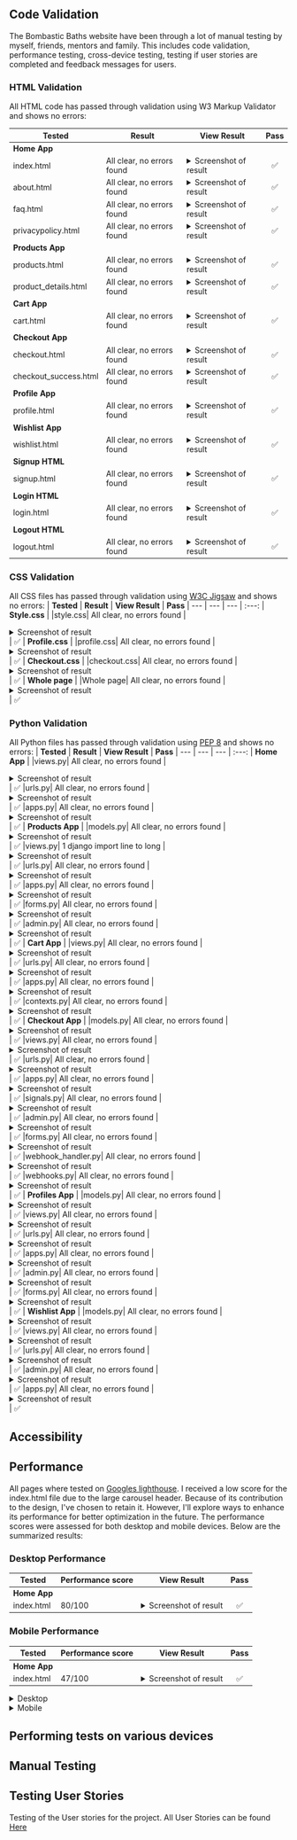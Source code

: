 ## Code Validation
The Bombastic Baths website have been through a lot of manual testing by myself, friends, mentors and family. This includes code validation, performance testing, cross-device testing, testing if user stories are completed and feedback messages for users.

### HTML Validation
All HTML code has passed through validation using W3 Markup Validator and shows no errors:

| **Tested** | **Result** | **View Result** | **Pass** |
--- | --- | --- | :---:
| **Home App** |
|index.html| All clear, no errors found | <details><summary>Screenshot of result</summary>![Result](/documentation/validation/index-validation.jpg)</details>| ✅
|about.html| All clear, no errors found | <details><summary>Screenshot of result</summary>![Result](/documentation/validation/about-validation.jpg)</details>| ✅
|faq.html| All clear, no errors found | <details><summary>Screenshot of result</summary>![Result](/documentation/validation/faq-validation.jpg)</details>| ✅
|privacypolicy.html| All clear, no errors found | <details><summary>Screenshot of result</summary>![Result](/documentation/validation/privacypolicy-validation.jpg)</details>| ✅
| **Products App** |
|products.html| All clear, no errors found | <details><summary>Screenshot of result</summary>![Result](/documentation/validation/products-validation.jpg)</details>| ✅
|product_details.html| All clear, no errors found | <details><summary>Screenshot of result</summary>![Result](/documentation/validation/productdetails-validation.jpg)</details>| ✅
| **Cart App** |
|cart.html| All clear, no errors found | <details><summary>Screenshot of result</summary>![Result](/documentation/validation/cart-validation.jpg)</details>| ✅
| **Checkout App** |
|checkout.html| All clear, no errors found | <details><summary>Screenshot of result</summary>![Result](/documentation/validation/checkout-validation.jpg)</details>| ✅
|checkout_success.html| All clear, no errors found | <details><summary>Screenshot of result</summary>![Result](/documentation/validation/checkout-success-validation.jpg)</details>| ✅
| **Profile App** |
|profile.html| All clear, no errors found | <details><summary>Screenshot of result</summary>![Result](/documentation/validation/profile-validation.jpg)</details>| ✅
| **Wishlist App** |
|wishlist.html| All clear, no errors found | <details><summary>Screenshot of result</summary>![Result](/documentation/validation/wishlist-validation.jpg)</details>| ✅
| **Signup HTML** |
|signup.html| All clear, no errors found | <details><summary>Screenshot of result</summary>![Result](/documentation/validation/signup-validation.jpg)</details>| ✅
| **Login HTML** |
|login.html| All clear, no errors found | <details><summary>Screenshot of result</summary>![Result](/documentation/validation/login-validation.jpg)</details>| ✅
| **Logout HTML** |
|logout.html| All clear, no errors found | <details><summary>Screenshot of result</summary>![Result](/documentation/validation/logout-validation.jpg)</details>| ✅

### CSS Validation
All CSS files has passed through validation using [W3C Jigsaw](https://jigsaw.w3.org/css-validator/) and shows no errors:
| **Tested** | **Result** | **View Result** | **Pass** |
--- | --- | --- | :---:
| **Style.css** |
|style.css| All clear, no errors found | <details><summary>Screenshot of result</summary>![Result](/documentation/validation/style.css-validation.jpg)</details>| ✅
| **Profile.css** |
|profile.css| All clear, no errors found | <details><summary>Screenshot of result</summary>![Result](/documentation/validation/profile.css-validation.jpg)</details>| ✅
| **Checkout.css** |
|checkout.css| All clear, no errors found | <details><summary>Screenshot of result</summary>![Result](/documentation/validation/checkout.css-validation.jpg)</details>| ✅
| **Whole page** |
|Whole page| All clear, no errors found | <details><summary>Screenshot of result</summary>![Result](/documentation/validation/wholepage.css-validation.jpg)</details>| ✅

### Python Validation
All Python files has passed through validation using [PEP 8](https://pep8ci.herokuapp.com/) and shows no errors:
| **Tested** | **Result** | **View Result** | **Pass** |
--- | --- | --- | :---:
| **Home App** |
|views.py| All clear, no errors found | <details><summary>Screenshot of result</summary>![Result](/documentation/validation/home-views.py-validation.jpg)</details>| ✅
|urls.py| All clear, no errors found | <details><summary>Screenshot of result</summary>![Result](/documentation/validation/home-urls.py-validation.jpg)</details>| ✅
|apps.py| All clear, no errors found | <details><summary>Screenshot of result</summary>![Result](/documentation/validation/home-apps.py-validation.jpg)</details>| ✅
| **Products App** |
|models.py| All clear, no errors found | <details><summary>Screenshot of result</summary>![Result](/documentation/validation/products-models.py-validation.jpg)</details>| ✅
|views.py| 1 django import line to long | <details><summary>Screenshot of result</summary>![Result](/documentation/validation/products-views.py-validation.jpg)</details>| ✅
|urls.py| All clear, no errors found | <details><summary>Screenshot of result</summary>![Result](/documentation/validation/products-urls.py-validation.jpg)</details>| ✅
|apps.py| All clear, no errors found | <details><summary>Screenshot of result</summary>![Result](/documentation/validation/products-apps.py-validation.jpg)</details>| ✅
|forms.py| All clear, no errors found | <details><summary>Screenshot of result</summary>![Result](/documentation/validation/products-forms.py-validation.jpg)</details>| ✅
|admin.py| All clear, no errors found | <details><summary>Screenshot of result</summary>![Result](/documentation/validation/products-admin.py-validation.jpg)</details>| ✅
| **Cart App** |
|views.py| All clear, no errors found  | <details><summary>Screenshot of result</summary>![Result](/documentation/validation/cart-views.py-validation.jpg)</details>| ✅
|urls.py| All clear, no errors found | <details><summary>Screenshot of result</summary>![Result](/documentation/validation/cart-urls.py-validation.jpg)</details>| ✅
|apps.py| All clear, no errors found | <details><summary>Screenshot of result</summary>![Result](/documentation/validation/cart-apps.py-validation.jpg)</details>| ✅
|contexts.py| All clear, no errors found | <details><summary>Screenshot of result</summary>![Result](/documentation/validation/cart-contexts.py-validation.jpg)</details>| ✅
| **Checkout App** |
|models.py| All clear, no errors found  | <details><summary>Screenshot of result</summary>![Result](/documentation/validation/checkout-models.py-validation.jpg)</details>| ✅
|views.py| All clear, no errors found  | <details><summary>Screenshot of result</summary>![Result](/documentation/validation/checkout-views.py-validation.jpg)</details>| ✅
|urls.py| All clear, no errors found | <details><summary>Screenshot of result</summary>![Result](/documentation/validation/checkout-urls.py-validation.jpg)</details>| ✅
|apps.py| All clear, no errors found | <details><summary>Screenshot of result</summary>![Result](/documentation/validation/checkout-apps.py-validation.jpg)</details>| ✅
|signals.py| All clear, no errors found | <details><summary>Screenshot of result</summary>![Result](/documentation/validation/checkout-signals.py-validation.jpg)</details>| ✅
|admin.py| All clear, no errors found | <details><summary>Screenshot of result</summary>![Result](/documentation/validation/checkout-admin.py-validation.jpg)</details>| ✅
|forms.py| All clear, no errors found | <details><summary>Screenshot of result</summary>![Result](/documentation/validation/checkout-forms.py-validation.jpg)</details>| ✅
|webhook_handler.py| All clear, no errors found | <details><summary>Screenshot of result</summary>![Result](/documentation/validation/checkout-webhookshandler.py-validation.jpg)</details>| ✅
|webhooks.py| All clear, no errors found | <details><summary>Screenshot of result</summary>![Result](/documentation/validation/checkout-webhooks.py-validation.jpg)</details>| ✅
| **Profiles App** |
|models.py| All clear, no errors found | <details><summary>Screenshot of result</summary>![Result](/documentation/validation/profiles-models.py-validation.jpg)</details>| ✅
|views.py| All clear, no errors found  | <details><summary>Screenshot of result</summary>![Result](/documentation/validation/profiles-views.py-validation.jpg)</details>| ✅
|urls.py| All clear, no errors found | <details><summary>Screenshot of result</summary>![Result](/documentation/validation/profiles-urls.py-validation.jpg)</details>| ✅
|apps.py| All clear, no errors found | <details><summary>Screenshot of result</summary>![Result](/documentation/validation/profiles-apps.py-validation.jpg)</details>| ✅
|admin.py| All clear, no errors found | <details><summary>Screenshot of result</summary>![Result](/documentation/validation/profiles-admin.py-validation.jpg)</details>| ✅
|forms.py| All clear, no errors found | <details><summary>Screenshot of result</summary>![Result](/documentation/validation/profiles-forms.py-validation.jpg)</details>| ✅
| **Wishlist App** |
|models.py| All clear, no errors found | <details><summary>Screenshot of result</summary>![Result](/documentation/validation/wishlist-models.py-validation.jpg)</details>| ✅
|views.py| All clear, no errors found  | <details><summary>Screenshot of result</summary>![Result](/documentation/validation/wishlist-views.py-validation.jpg)</details>| ✅
|urls.py| All clear, no errors found | <details><summary>Screenshot of result</summary>![Result](/documentation/validation/wishlist-urls.py-validation.jpg)</details>| ✅
|admin.py| All clear, no errors found | <details><summary>Screenshot of result</summary>![Result](/documentation/validation/wishlist-admin.py-validation.jpg)</details>| ✅
|apps.py| All clear, no errors found | <details><summary>Screenshot of result</summary>![Result](/documentation/validation/wishlist-apps.py-validation.jpg)</details>| ✅

## Accessibility


## Performance
All pages where tested on [Googles lighthouse](https://developer.chrome.com/docs/lighthouse/).
I received a low score for the index.html file due to the large carousel header. Because of its contribution to the design, I've chosen to retain it. However, I'll explore ways to enhance its performance for better optimization in the future. 
 The performance scores were assessed for both desktop and mobile devices. Below are the summarized results:

### Desktop Performance
| **Tested** | **Performance score** | **View Result** | **Pass** |
--- | --- | --- | :---:
| **Home App** |
|index.html| 80/100 | <details><summary>Screenshot of result</summary>![Result](/documentation/validation/index-lighthouse-desktop.jpg)</details>| ✅

### Mobile Performance
| **Tested** | **Performance score** | **View Result** | **Pass** |
--- | --- | --- | :---:
| **Home App** |
|index.html| 47/100 | <details><summary>Screenshot of result</summary>![Result](/documentation/index-lighthouse-mobile/.jpg)</details>| ✅



<details>
<summary>Desktop</summary>
<img src="placeholder">
</details>

<details>
<summary>Mobile</summary>
<img src="placeholder">
</details>


## Performing tests on various devices

## Manual Testing

## Testing User Stories

Testing of the User stories for the project.
All User Stories can be found [Here](https://github.com/users/KlaraMartinsson/projects/5)

